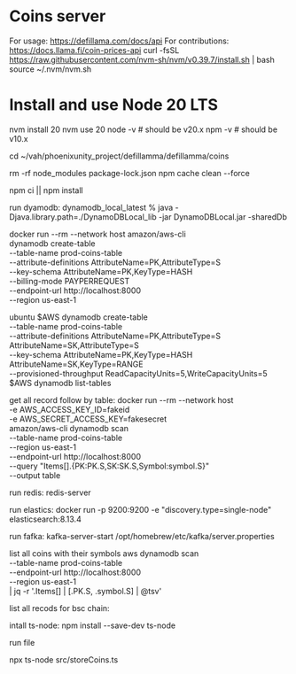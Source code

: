 # Coins server

For usage: https://defillama.com/docs/api
For contributions: https://docs.llama.fi/coin-prices-api
curl -fsSL https://raw.githubusercontent.com/nvm-sh/nvm/v0.39.7/install.sh | bash
source ~/.nvm/nvm.sh

# Install and use Node 20 LTS
nvm install 20
nvm use 20
node -v   # should be v20.x
npm -v    # should be v10.x

cd ~/vah/phoenixunity_project/defillamma/defillamma/coins

rm -rf node_modules package-lock.json
npm cache clean --force


npm ci || npm install

run dyamodb: 
dynamodb_local_latest % java -Djava.library.path=./DynamoDBLocal_lib -jar DynamoDBLocal.jar -sharedDb

docker run --rm --network host amazon/aws-cli \
  dynamodb create-table \
  --table-name prod-coins-table \
  --attribute-definitions AttributeName=PK,AttributeType=S \
  --key-schema AttributeName=PK,KeyType=HASH \
  --billing-mode PAYPERREQUEST \
  --endpoint-url http://localhost:8000 \
  --region us-east-1

ubuntu
$AWS dynamodb create-table \
  --table-name prod-coins-table \
  --attribute-definitions AttributeName=PK,AttributeType=S AttributeName=SK,AttributeType=S \
  --key-schema AttributeName=PK,KeyType=HASH AttributeName=SK,KeyType=RANGE \
  --provisioned-throughput ReadCapacityUnits=5,WriteCapacityUnits=5
$AWS dynamodb list-tables



get all record follow by table:
docker run --rm --network host \
  -e AWS_ACCESS_KEY_ID=fakeid \
  -e AWS_SECRET_ACCESS_KEY=fakesecret \
  amazon/aws-cli dynamodb scan \
  --table-name prod-coins-table \
  --region us-east-1 \
  --endpoint-url http://localhost:8000 \
  --query "Items[].{PK:PK.S,SK:SK.S,Symbol:symbol.S}" \
  --output table



run redis:
redis-server

run elastics:
docker run -p 9200:9200 -e "discovery.type=single-node" elasticsearch:8.13.4

run fafka: 
kafka-server-start /opt/homebrew/etc/kafka/server.properties


list all coins with their symbols
aws dynamodb scan \
  --table-name prod-coins-table \
  --endpoint-url http://localhost:8000 \
  --region us-east-1 \
  | jq -r '.Items[] | [.PK.S, .symbol.S] | @tsv'

list all recods for bsc chain:


intall ts-node:
npm install --save-dev ts-node 




run file

npx ts-node src/storeCoins.ts